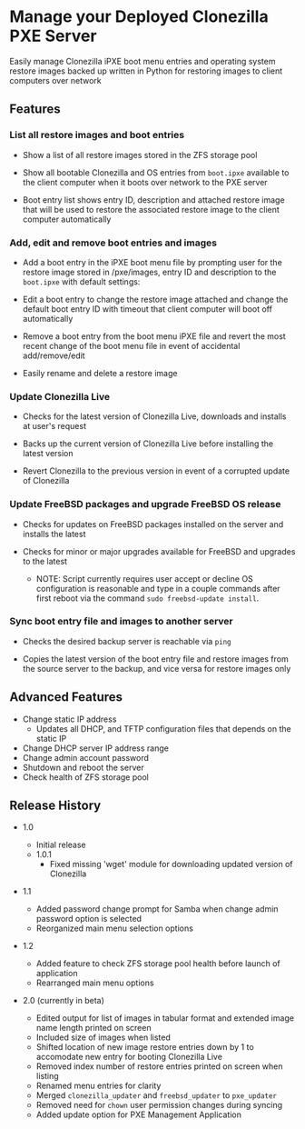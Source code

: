 # Manage your Deployed Clonezilla PXE Server

Easily manage Clonezilla iPXE boot menu entries and operating system restore images backed up written in Python for restoring images to client computers over network

## Features
### List all restore images and boot entries

- Show a list of all restore images stored in the ZFS storage pool

- Show all bootable Clonezilla and OS entries from `boot.ipxe` available to the client computer when it boots over network to the PXE server

- Boot entry list shows entry ID, description and attached restore image that will be used to restore the associated restore image to the client computer automatically

### Add, edit and remove boot entries and images

- Add a boot entry in the iPXE boot menu file by prompting user for the restore image stored in /pxe/images, entry ID and description to the `boot.ipxe` with default settings:

- Edit a boot entry to change the restore image attached and change the default boot entry ID with timeout that client computer will boot off automatically

- Remove a boot entry from the boot menu iPXE file and revert the most recent change of the boot menu file in event of accidental add/remove/edit

- Easily rename and delete a restore image

### Update Clonezilla Live

- Checks for the latest version of Clonezilla Live, downloads and installs at user's request

- Backs up the current version of Clonezilla Live before installing the latest version

- Revert Clonezilla to the previous version in event of a corrupted update of Clonezilla

### Update FreeBSD packages and upgrade FreeBSD OS release

- Checks for updates on FreeBSD packages installed on the server and installs the latest

- Checks for minor or major upgrades available for FreeBSD and upgrades to the latest

  - NOTE: Script currently requires user accept or decline OS configuration is reasonable and type in a couple commands after first reboot via the command `sudo freebsd-update install`.

### Sync boot entry file and images to another server

- Checks the desired backup server is reachable via `ping`

- Copies the latest version of the boot entry file and restore images from the source server to the backup, and vice versa for restore images only

## Advanced Features

- Change static IP address
  - Updates all DHCP, and TFTP configuration files that depends on the static IP
- Change DHCP server IP address range
- Change admin account password
- Shutdown and reboot the server
- Check health of ZFS storage pool

## Release History

- 1.0
  - Initial release
  - 1.0.1
    - Fixed missing 'wget' module for downloading updated version of Clonezilla
- 1.1
  - Added password change prompt for Samba when change admin password option is selected
  - Reorganized main menu selection options
- 1.2
  - Added feature to check ZFS storage pool health before launch of application
  - Rearranged main menu options

- 2.0 (currently in beta)
  - Edited output for list of images in tabular format and extended image name length printed on screen
  - Included size of images when listed
  - Shifted location of new image restore entries down by 1 to accomodate new entry for booting Clonezilla Live
  - Removed index number of restore entries printed on screen when listing
  - Renamed menu entries for clarity
  - Merged `clonezilla_updater` and `freebsd_updater` to `pxe_updater`
  - Removed need for `chown` user permission changes during syncing
  - Added update option for PXE Management Application
